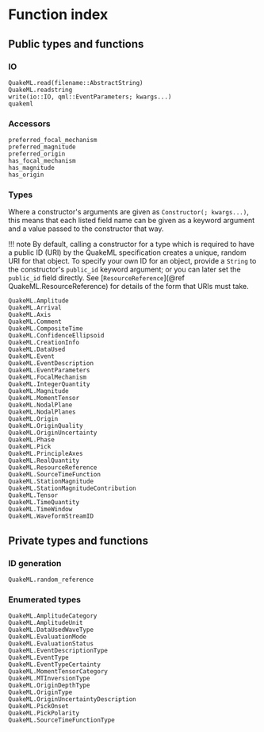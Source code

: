 # Function index

## Public types and functions
### IO
```@docs
QuakeML.read(filename::AbstractString)
QuakeML.readstring
write(io::IO, qml::EventParameters; kwargs...)
quakeml
```

### Accessors
```@docs
preferred_focal_mechanism
preferred_magnitude
preferred_origin
has_focal_mechanism
has_magnitude
has_origin
```

### Types
Where a constructor's arguments are given as `Constructor(; kwargs...)`,
this means that each listed field name can be given as a keyword
argument and a value passed to the constructor that way.

!!! note
    By default, calling a constructor for a type which is required to
    have a public ID (URI) by the QuakeML specification creates a
    unique, random URI for that object.  To specify your own ID for
    an object, provide a `String` to the constructor's `public_id`
    keyword argument; or you can later set the `public_id` field directly.
    See [`ResourceReference`](@ref QuakeML.ResourceReference) for details
    of the form that URIs must take.

```@docs
QuakeML.Amplitude
QuakeML.Arrival
QuakeML.Axis
QuakeML.Comment
QuakeML.CompositeTime
QuakeML.ConfidenceEllipsoid
QuakeML.CreationInfo
QuakeML.DataUsed
QuakeML.Event
QuakeML.EventDescription
QuakeML.EventParameters
QuakeML.FocalMechanism
QuakeML.IntegerQuantity
QuakeML.Magnitude
QuakeML.MomentTensor
QuakeML.NodalPlane
QuakeML.NodalPlanes
QuakeML.Origin
QuakeML.OriginQuality
QuakeML.OriginUncertainty
QuakeML.Phase
QuakeML.Pick
QuakeML.PrincipleAxes
QuakeML.RealQuantity
QuakeML.ResourceReference
QuakeML.SourceTimeFunction
QuakeML.StationMagnitude
QuakeML.StationMagnitudeContribution
QuakeML.Tensor
QuakeML.TimeQuantity
QuakeML.TimeWindow
QuakeML.WaveformStreamID
```

## Private types and functions
### ID generation
```@docs
QuakeML.random_reference
```

### Enumerated types
```@docs
QuakeML.AmplitudeCategory
QuakeML.AmplitudeUnit
QuakeML.DataUsedWaveType
QuakeML.EvaluationMode
QuakeML.EvaluationStatus
QuakeML.EventDescriptionType
QuakeML.EventType
QuakeML.EventTypeCertainty
QuakeML.MomentTensorCategory
QuakeML.MTInversionType
QuakeML.OriginDepthType
QuakeML.OriginType
QuakeML.OriginUncertaintyDescription
QuakeML.PickOnset
QuakeML.PickPolarity
QuakeML.SourceTimeFunctionType
```
